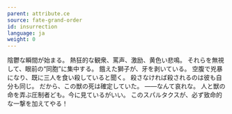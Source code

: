 ```yaml
---
parent: attribute.ce
source: fate-grand-order
id: insurrection
language: ja
weight: 0
---
```


陰鬱な瞬間が始まる。
熱狂的な観衆、罵声、激励、黄色い悲鳴。
それらを無視して、眼前の“同胞”に集中する。
餓えた獅子が、牙を剥いている。
空腹で兇暴になり、既に三人を食い殺していると聞く。
殺さなければ殺されるのは彼も自分も同じ。
だから、この獣の死は確定していた。
――なんて哀れな。
人と獣の命を弄ぶ圧制者ども。今に見ているがいい。
このスパルタクスが、必ず致命的な一撃を加えてやる！
